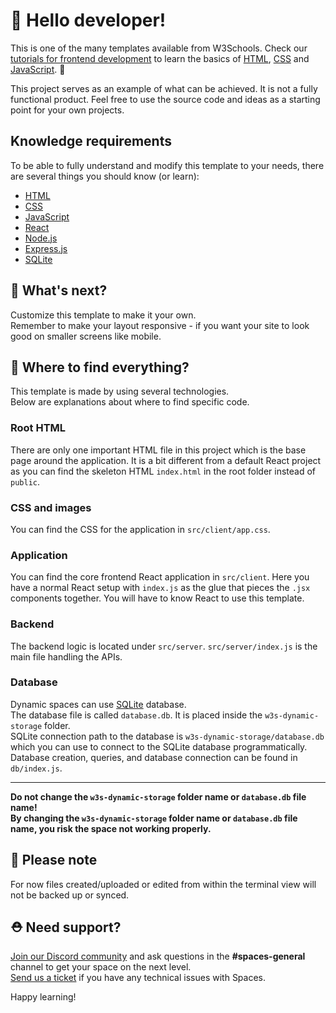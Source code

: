 # 👋 Hello developer!

This is one of the many templates available from W3Schools. Check our [tutorials for frontend development](https://www.w3schools.com/where_to_start.asp) to learn the basics of [HTML](https://www.w3schools.com/html/default.asp), [CSS](https://www.w3schools.com/css/default.asp) and [JavaScript](https://www.w3schools.com/js/default.asp). 🦄

This project serves as an example of what can be achieved. It is not a fully functional product. Feel free to use the source code and ideas as a starting point for your own projects.

## Knowledge requirements

To be able to fully understand and modify this template to your needs, there are several things you should know (or learn):

- [HTML](https://www.w3schools.com/html/default.asp)
- [CSS](https://www.w3schools.com/css/default.asp)
- [JavaScript](https://www.w3schools.com/js/default.asp)
- [React](https://reactjs.org/)
- [Node.js](https://www.w3schools.com/nodejs/default.asp)
- [Express.js](https://expressjs.com/)
- [SQLite](https://www.sqlite.org/docs.html)

## 🔨 What's next?

Customize this template to make it your own.  
Remember to make your layout responsive - if you want your site to look good on smaller screens like mobile.

## 🎨 Where to find everything?

This template is made by using several technologies.  
Below are explanations about where to find specific code.

### Root HTML

There are only one important HTML file in this project which is the base page around the application. It is a bit different from a default React project as you can find the skeleton HTML `index.html` in the root folder instead of `public`.

### CSS and images

You can find the CSS for the application in `src/client/app.css`.

### Application

You can find the core frontend React application in `src/client`. Here you have a normal React setup with `index.js` as the glue that pieces the `.jsx` components together. You will have to know React to use this template.

### Backend

The backend logic is located under `src/server`. `src/server/index.js` is the main file handling the APIs. 

### Database

Dynamic spaces can use [SQLite](https://www.sqlite.org/docs.html) database.  
The database file is called `database.db`. It is placed inside the `w3s-dynamic-storage` folder.  
SQLite connection path to the database is `w3s-dynamic-storage/database.db` which you can use to connect to the SQLite database programmatically.   
Database creation, queries, and database connection can be found in `db/index.js`.

---  
**Do not change the `w3s-dynamic-storage` folder name or `database.db` file name!**  
**By changing the `w3s-dynamic-storage` folder name or `database.db` file name, you risk the space not working properly.**

## 🔨 Please note
For now files created/uploaded or edited from within the terminal view will not be backed up or synced. 

## ⛑ Need support?
[Join our Discord community](https://discord.gg/6Z7UaRbUQM) and ask questions in the **#spaces-general** channel to get your space on the next level.  
[Send us a ticket](https://support.w3schools.com/hc/en-gb) if you have any technical issues with Spaces.

Happy learning!
